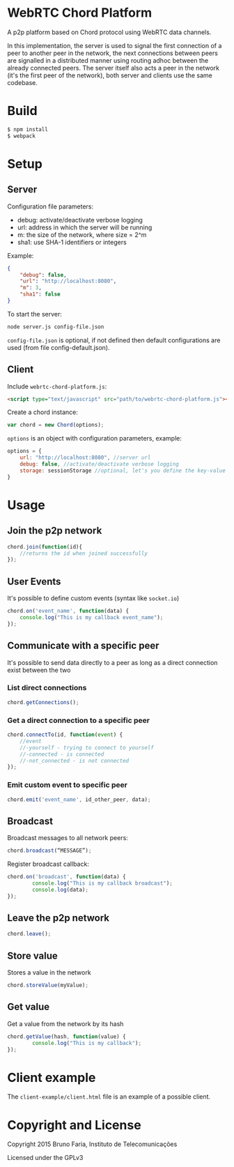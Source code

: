 # WebRTC Chord Platform
A p2p platform based on Chord protocol using WebRTC data channels.

In this implementation, the server is used to signal the first connection of a peer to another peer in the network, the next connections between peers are signalled in a distributed manner using routing adhoc between the already connected peers. 
The server itself also acts a peer in the network (it's the first peer of the network), both server and clients use the same codebase.

# Build
```sh
$ npm install
$ webpack
```

# Setup

## Server
Configuration file parameters:
* debug: activate/deactivate verbose logging
* url: address in which the server will be running
* m: the size of the network, where size = 2^m
* sha1: use SHA-1 identifiers or integers

Example:
```json
{
    "debug": false,
    "url": "http://localhost:8080",
    "m": 3,
    "sha1": false
}
```

To start the server:
```sh
node server.js config-file.json
```
`config-file.json` is optional, if not defined then default configurations are used (from file config-default.json).

## Client
Include `webrtc-chord-platform.js`:
```html
<script type="text/javascript" src="path/to/webrtc-chord-platform.js"></script>
```

Create a chord instance:
```javascript
var chord = new Chord(options);
```
`options` is an object with configuration parameters, example:
```javascript
options = {
    url: "http://localhost:8080", //server url
    debug: false, //activate/deactivate verbose logging
    storage: sessionStorage //optional, let's you define the key-value object as long as it uses the setItem/getItem API
}
```

# Usage
## Join the p2p network
```javascript
chord.join(function(id){
	//returns the id when joined successfully
});
```

## User Events
It's possible to define custom events (syntax like `socket.io`)
```javascript
chord.on('event_name', function(data) {
    console.log("This is my callback event_name");
});
```

## Communicate with a specific peer
It's possible to send data directly to a peer as long as a direct connection exist between the two

### List direct connections
```javascript
chord.getConnections();
```

### Get a direct connection to a specific peer
```javascript
chord.connectTo(id, function(event) {
	//event
    //-yourself - trying to connect to yourself
    //-connected - is connected
    //-not_connected - is not connected
});
```

### Emit custom event to specific peer
```javascript
chord.emit('event_name', id_other_peer, data);
```

## Broadcast
Broadcast messages to all network peers:
```javascript
chord.broadcast(“MESSAGE”);
```
Register broadcast callback:
```javascript
chord.on('broadcast', function(data) {
        console.log("This is my callback broadcast");
        console.log(data);
});
```

## Leave the p2p network
```javascript
chord.leave();
```

## Store value
Stores a value in the network
```javascript
chord.storeValue(myValue);
```

## Get value
Get a value from the network by its hash
```javascript
chord.getValue(hash, function(value) {
        console.log("This is my callback");
});
```

# Client example
The `client-example/client.html` file is an example of a possible client.


# Copyright and License

Copyright 2015 Bruno Faria, Instituto de Telecomunicações

Licensed under the GPLv3
